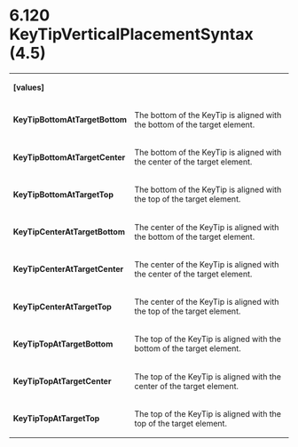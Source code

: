 <html dir="LTR" xmlns:mshelp="http://msdn.microsoft.com/mshelp" xmlns:ddue="http://ddue.schemas.microsoft.com/authoring/2003/5" xmlns:xlink="http://www.w3.org/1999/xlink" xmlns:tool="http://www.microsoft.com/tooltip"><body><input type="hidden" id="userDataCache" class="userDataStyle"><input type="hidden" id="hiddenScrollOffset"><img id="dropDownImage" style="display:none; height:0; width:0;" src="../local/drpdown.gif"><img id="dropDownHoverImage" style="display:none; height:0; width:0;" src="../local/drpdown_orange.gif"><img id="collapseImage" style="display:none; height:0; width:0;" src="../local/collapse.gif"><img id="expandImage" style="display:none; height:0; width:0;" src="../local/exp.gif"><img id="collapseAllImage" style="display:none; height:0; width:0;" src="../local/collall.gif"><img id="expandAllImage" style="display:none; height:0; width:0;" src="../local/expall.gif"><img id="copyImage" style="display:none; height:0; width:0;" src="../local/copycode.gif"><img id="copyHoverImage" style="display:none; height:0; width:0;" src="../local/copycodeHighlight.gif"><div id="header"><h1 class="heading">6.120 KeyTipVerticalPlacementSyntax (4.5)</h1></div><div id="mainSection"><div id="mainBody"><div id="allHistory" class="saveHistory" onsave="saveAll()" onload="loadAll()"></div>




<p xmlns:wsd="http://wsdev.schemas.microsoft.com/authoring/2008/2" xmlns:msxsl="urn:schemas-microsoft-com:xslt" xmlns:script="urn:script" xmlns:build="urn:build">
<div id="sectionSection0" class="section" name="collapseableSection"><content xmlns="http://ddue.schemas.microsoft.com/authoring/2003/5" xmlns:wsd="http://wsdev.schemas.microsoft.com/authoring/2008/2" xmlns:msxsl="urn:schemas-microsoft-com:xslt" xmlns:script="urn:script" xmlns:build="urn:build">
				</content></div><div id="sectionSection1" class="section" name="collapseableSection"><content xmlns="http://ddue.schemas.microsoft.com/authoring/2003/5" xmlns:wsd="http://wsdev.schemas.microsoft.com/authoring/2008/2" xmlns:msxsl="urn:schemas-microsoft-com:xslt" xmlns:script="urn:script" xmlns:build="urn:build">
					<p xmlns=""><b></b></p><table class="ProtocolAuthoredTable" xmlns=""><tr>
								<td>
									<p>
										<b>[values]</b>
									</p>
								</td>
								<td>
								</td>
							</tr><tr>
							<td>
								<p>
									<b>KeyTipBottomAtTargetBottom</b>
								</p>
							</td>
							<td>
								<p>The bottom of the KeyTip is aligned with the bottom of the target element.</p>
							</td>
						</tr><tr>
							<td>
								<p>
									<b>KeyTipBottomAtTargetCenter</b>
								</p>
							</td>
							<td>
								<p>The bottom of the KeyTip is aligned with the center of the target element.</p>
							</td>
						</tr><tr>
							<td>
								<p>
									<b>KeyTipBottomAtTargetTop</b>
								</p>
							</td>
							<td>
								<p>The bottom of the KeyTip is aligned with the top of the target element.</p>
							</td>
						</tr><tr>
							<td>
								<p>
									<b>KeyTipCenterAtTargetBottom</b>
								</p>
							</td>
							<td>
								<p>The center of the KeyTip is aligned with the bottom of the target element.</p>
							</td>
						</tr><tr>
							<td>
								<p>
									<b>KeyTipCenterAtTargetCenter</b>
								</p>
							</td>
							<td>
								<p>The center of the KeyTip is aligned with the center of the target element.</p>
							</td>
						</tr><tr>
							<td>
								<p>
									<b>KeyTipCenterAtTargetTop</b>
								</p>
							</td>
							<td>
								<p>The center of the KeyTip is aligned with the top of the target element.</p>
							</td>
						</tr><tr>
							<td>
								<p>
									<b>KeyTipTopAtTargetBottom</b>
								</p>
							</td>
							<td>
								<p>The top of the KeyTip is aligned with the bottom of the target element.</p>
							</td>
						</tr><tr>
							<td>
								<p>
									<b>KeyTipTopAtTargetCenter</b>
								</p>
							</td>
							<td>
								<p>The top of the KeyTip is aligned with the center of the target element.</p>
							</td>
						</tr><tr>
							<td>
								<p>
									<b>KeyTipTopAtTargetTop</b>
								</p>
							</td>
							<td>
								<p>The top of the KeyTip is aligned with the top of the target element.</p>
							</td>
						</tr></table>
				</content></div><!--[if gte IE 5]>
			<tool:tip element="languageFilterToolTip" avoidmouse="false"/>
		<![endif]--></div><a name="feedback"></a><span></span></div></body></html>
